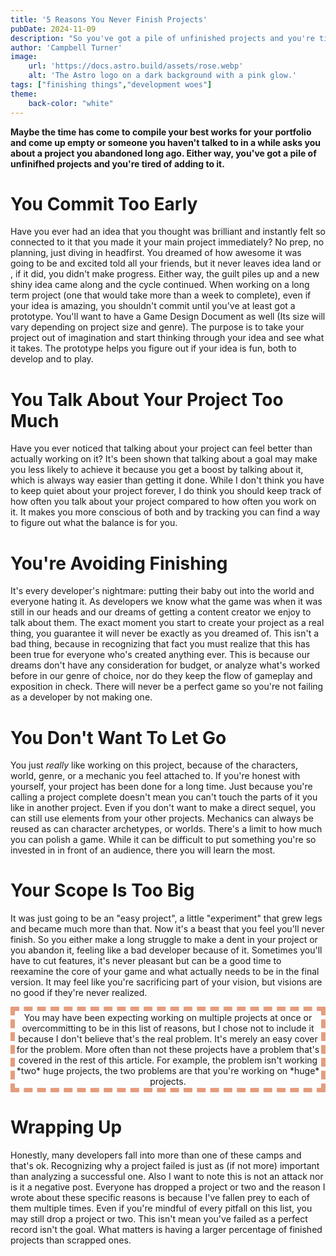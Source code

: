 ```yaml
---
title: '5 Reasons You Never Finish Projects'
pubDate: 2024-11-09
description: "So you've got a pile of unfinished projects and you're tired of adding to it."
author: 'Campbell Turner'
image:
    url: 'https://docs.astro.build/assets/rose.webp'
    alt: 'The Astro logo on a dark background with a pink glow.'
tags: ["finishing things","development woes"]
theme:
    back-color: "white"
---
```


<style is:global>
    div{
        background-color: var(back-color);

    }
    h4{
        color: rgb(228, 157, 126);
        margin-bottom: -.5ch;
        text-align: center;
    }
</style>

**Maybe the time has come to compile your best works for your portfolio and come up empty or someone you haven't talked to in a while asks you about a project you abandoned long ago. Either way, you've got a pile of unfinifhed projects and you're tired of adding to it.**
# You Commit Too Early
Have you ever had an idea that you thought was brilliant and instantly felt so connected to it that you made it your main project immediately? No prep, no planning, just diving in headfirst. You dreamed of how awesome it was going to be and excited told all your friends, but it never leaves idea land or , if it did, you didn't make progress. Either way, the guilt piles up and a new shiny idea came along and the cycle continued.
When working on a long term project (one that would take more than a week to complete), even if your idea is amazing, you shouldn't commit until you've at least got a prototype. You'll want to have a Game Design Document as well (Its size will vary depending on project size and genre). The purpose is to take your project out of imagination and start thinking through your idea and see what it takes. The prototype helps you figure out if your idea is fun, both to develop and to play.
# You Talk About Your Project Too Much
Have you ever noticed that talking about your project can feel better than actually working on it? It's been shown that talking about a goal may make you less likely to achieve it because you get a boost by talking about it, which is always way easier than  getting it done. While I don't think you have to keep quiet about your project forever, I do think you should keep track of how often you talk about your project compared to how often you work on it. It makes you more conscious of both and by tracking you can find a way to figure out what the balance is for you.
# You're Avoiding Finishing
It's every developer's nightmare: putting their baby out into the world and everyone hating it. As developers we know what the game was when it was still in our heads and our dreams of getting a content creator we enjoy to talk about them. The exact moment you start to create your project as a real thing, you guarantee it will never be exactly as you dreamed of. This isn't a bad thing, because in recognizing that fact you must realize that this has been true for everyone who's created anything ever. This is because our dreams don't have any consideration for budget, or analyze what's worked before in our genre of choice, nor do they keep the flow of gameplay and exposition in check. There will never be a perfect game so you're not failing as a developer by not making one.
# You Don't Want To Let Go
You just *really* like working on this project, because of the characters, world, genre, or a mechanic you feel attached to. If you're honest with yourself, your project has been done for a long time. Just because you're calling a project complete doesn't mean you can't touch the parts of it you like in another project. Even if you don't want to make a direct sequel, you can still use elements from your other projects. Mechanics can always be reused as can character archetypes, or worlds. There's a limit to how much you can polish a game. While it can be difficult to put something you're so invested in in front of an audience, there you will learn the most.
# Your Scope Is Too Big
It was just going to be an "easy project", a little "experiment" that grew legs and became much more than that. Now it's a beast that you feel you'll never finish. So you either make a long struggle to make a dent in your project or you abandon it, feeling like a bad developer because of it. Sometimes you'll have to cut features, it's never pleasant but can be a good time to reexamine the core of your game and what actually needs to be in the final version. It may feel like you're sacrificing part of your vision, but visions are no good if they're never realized.

<p style="border-color: rgb(228, 157, 126); border-width: 7px; border-style: dashed; padding: 2px; text-align: center">
You may have been expecting working on multiple projects at once or overcommitting to be in this list of reasons, but I chose not to include it because I don't believe that's the real problem. It's merely an easy cover for the problem. More often than not these projects have a problem that's covered in the rest of this article. For example, the problem isn't working *two* huge projects, the two problems are that you're working on *huge* projects.
</p>

# Wrapping Up
Honestly, many developers fall into more than one of these camps and that's ok. Recognizing why a project failed is just as (if not more) important than analyzing a successful one. Also I want to note this is not an attack nor is it a negative post. Everyone has dropped a project or two and the reason I wrote about these specific reasons is because I've fallen prey to each of them multiple times. Even if you're mindful of every pitfall on this list, you may still drop a project or two. This isn't mean you've failed as a perfect record isn't the goal. What matters is having a larger percentage of finished projects than scrapped ones.
